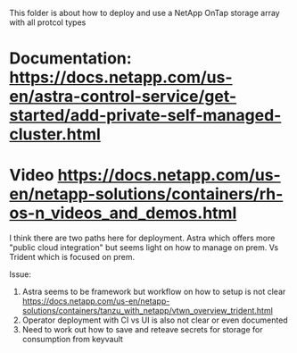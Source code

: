 This folder is about how to deploy and use a NetApp OnTap storage array with all protcol types
#  Documentation: https://docs.netapp.com/us-en/astra-control-service/get-started/add-private-self-managed-cluster.html

# Video https://docs.netapp.com/us-en/netapp-solutions/containers/rh-os-n_videos_and_demos.html

I think there are two paths here for deployment.  Astra which offers more "public cloud integration" but seems light on how to manage on prem.   Vs  Trident which is focused on prem.


Issue:
1) Astra seems to be framework but workflow on how to setup is not clear  https://docs.netapp.com/us-en/netapp-solutions/containers/tanzu_with_netapp/vtwn_overview_trident.html
2) Operator deployment with CI vs UI is also not clear or even documented
3) Need to work out how to save and reteave secrets for storage for consumption from keyvault
